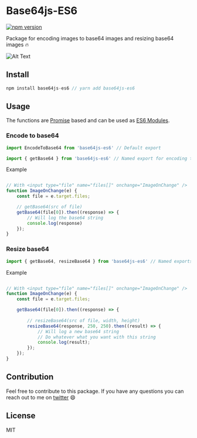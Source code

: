 # Base64js-ES6

[![npm version](https://badge.fury.io/js/base64js-es6.svg)](https://badge.fury.io/js/base64js-es6)

Package for encoding images to base64 images and resizing base64 images 🔥

![Alt Text](https://media.giphy.com/media/1AjUYt9D4XOMNcWL3l/giphy.gif)

## Install

```javascript
npm install base64js-es6 // yarn add base64js-es6
```

## Usage

The functions are [Promise](https://developer.mozilla.org/en-US/docs/Web/JavaScript/Reference/Global_Objects/Promise) based and can be used as [ES6 Modules](https://developer.mozilla.org/en-US/docs/Web/JavaScript/Reference/Statements/import).

### Encode to base64

```javascript
import EncodeToBase64 from 'base64js-es6' // Default export
```

```javascript
import { getBase64 } from 'base64js-es6' // Named export for encoding to base64
```

Example

```javascript

// With <input type="file" name="files[]" onchange="ImageOnChange" />
function ImageOnChange(e) {
    const file = e.target.files;

    // getBase64(src of file)
    getBase64(file[0]).then((response) => {
        // Will log the base64 string
        console.log(response)
    });
}

```

### Resize base64

```javascript
import { getBase64, resizeBase64 } from 'base64js-es6' // Named exports for encoding and resizing
```

Example

```javascript

// With <input type="file" name="files[]" onchange="ImageOnChange" />
function ImageOnChange(e) {
    const file = e.target.files;

    getBase64(file[0]).then((response) => {
        
        // resizeBase64(src of file, width, height)
        resizeBase64(response, 250, 250).then((result) => {
            // Will log a new base64 string
            // Do whatever what you want with this string
            console.log(result);
        });
    });
}

```

## Contribution

Feel free to contribute to this package. If you have any questions you can reach out to me on [twitter](https://twitter.com/glenngijsberts) 😄

## License

MIT
